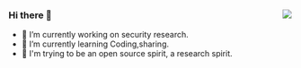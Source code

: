 ### Hi there 👋 <img align="right" src="https://github-readme-stats.vercel.app/api?show_icons=true&username=Hutt0nO">

<!--
**Hutt0n0/Hutt0n0** is a ✨ _special_ ✨ repository because its `README.md` (this file) appears on your GitHub profile.

Here are some ideas to get you started:

-->
- 🔭 I’m currently working on security research.
- 🌱 I’m currently learning Coding,sharing.                          
- 👯 I'm trying to be an open source spirit, a research spirit.




